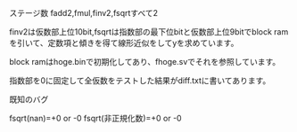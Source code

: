 ステージ数
fadd2,fmul,finv2,fsqrtすべて2

finv2は仮数部上位10bit,fsqrtは指数部の最下位bitと仮数部上位9bitでblock ramを引いて、定数項と傾きを得て線形近似をしてyを求めています。

block ramはhoge.binで初期化してあり、fhoge.svでそれを参照しています。

指数部を0に固定して全仮数をテストした結果がdiff.txtに書いてあります。



既知のバグ

fsqrt(nan)=+0 or -0
fsqrt(非正規化数)=+0 or -0
